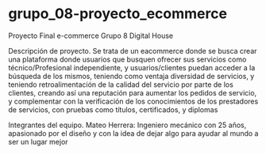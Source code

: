 # grupo_08-proyecto_ecommerce
Proyecto Final e-commerce Grupo 8 Digital House

Descripción de proyecto.
Se trata de un eacommerce donde se busca crear una plataforma donde usuarios que busquen ofrecer sus servicios como técnico/Profesional independiente, y usuarios/clientes puedan acceder a la búsqueda de los mismos, teniendo como ventaja diversidad de servicios, y teniendo retroalimentación de la calidad del servicio por parte de los clientes, creando así una reputación para aumentar los pedidos de servicio, y complementar con la verificación de los conocimientos de los prestadores de servicios, con pruebas como títulos, certificados, y diplomas

Integrantes del equipo.
Mateo Herrera: Ingeniero mecánico con 25 años, apasionado por el diseño y con la idea de dejar algo para ayudar al mundo a ser un lugar mejor
